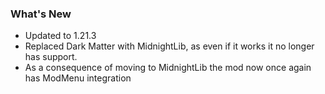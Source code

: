 ### What's New

* Updated to 1.21.3
* Replaced Dark Matter with MidnightLib, as even if it works it no longer has support.
* As a consequence of moving to MidnightLib the mod now once again has ModMenu integration